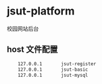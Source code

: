 # jsut-platform
校园网站后台

## host 文件配置
```html
    127.0.0.1       jsut-register
    127.0.0.1       jsut-basic
    127.0.0.1       jsut-mysql
```
